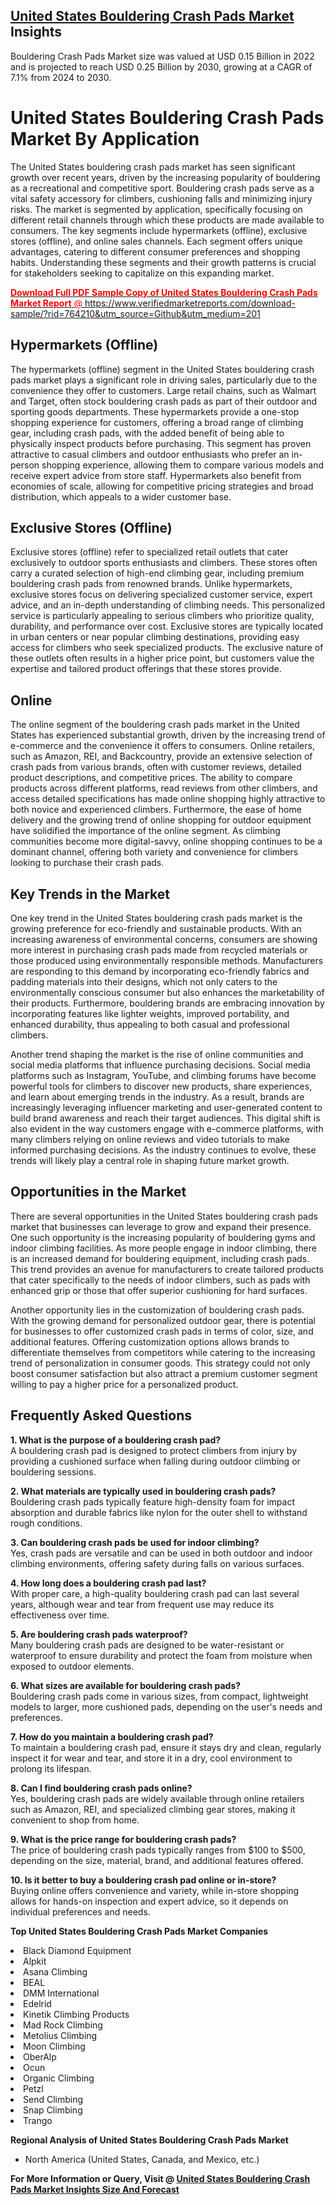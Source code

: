 <h2><a href="https://www.verifiedmarketreports.com/download-sample/?rid=764210&amp;utm_source=Github&amp;utm_medium=201" target="_blank">United States Bouldering Crash Pads Market</a> Insights</h2><p>Bouldering Crash Pads Market size was valued at USD 0.15 Billion in 2022 and is projected to reach USD 0.25 Billion by 2030, growing at a CAGR of 7.1% from 2024 to 2030.</p><p><div> <h1>United States Bouldering Crash Pads Market By Application</h1> <p>The United States bouldering crash pads market has seen significant growth over recent years, driven by the increasing popularity of bouldering as a recreational and competitive sport. Bouldering crash pads serve as a vital safety accessory for climbers, cushioning falls and minimizing injury risks. The market is segmented by application, specifically focusing on different retail channels through which these products are made available to consumers. The key segments include hypermarkets (offline), exclusive stores (offline), and online sales channels. Each segment offers unique advantages, catering to different consumer preferences and shopping habits. Understanding these segments and their growth patterns is crucial for stakeholders seeking to capitalize on this expanding market. <a href="#"><p><span class=""><span style="color: #ff0000;"><strong>Download Full PDF Sample Copy of United States Bouldering Crash Pads Market Report</strong> @ </span><a href="https://www.verifiedmarketreports.com/download-sample/?rid=764210&amp;utm_source=Github&amp;utm_medium=201" target="_blank">https://www.verifiedmarketreports.com/download-sample/?rid=764210&amp;utm_source=Github&amp;utm_medium=201</a></span></p></a> </p> <h2>Hypermarkets (Offline)</h2> <p>The hypermarkets (offline) segment in the United States bouldering crash pads market plays a significant role in driving sales, particularly due to the convenience they offer to customers. Large retail chains, such as Walmart and Target, often stock bouldering crash pads as part of their outdoor and sporting goods departments. These hypermarkets provide a one-stop shopping experience for customers, offering a broad range of climbing gear, including crash pads, with the added benefit of being able to physically inspect products before purchasing. This segment has proven attractive to casual climbers and outdoor enthusiasts who prefer an in-person shopping experience, allowing them to compare various models and receive expert advice from store staff. Hypermarkets also benefit from economies of scale, allowing for competitive pricing strategies and broad distribution, which appeals to a wider customer base. </p> <h2>Exclusive Stores (Offline)</h2> <p>Exclusive stores (offline) refer to specialized retail outlets that cater exclusively to outdoor sports enthusiasts and climbers. These stores often carry a curated selection of high-end climbing gear, including premium bouldering crash pads from renowned brands. Unlike hypermarkets, exclusive stores focus on delivering specialized customer service, expert advice, and an in-depth understanding of climbing needs. This personalized service is particularly appealing to serious climbers who prioritize quality, durability, and performance over cost. Exclusive stores are typically located in urban centers or near popular climbing destinations, providing easy access for climbers who seek specialized products. The exclusive nature of these outlets often results in a higher price point, but customers value the expertise and tailored product offerings that these stores provide. </p> <h2>Online</h2> <p>The online segment of the bouldering crash pads market in the United States has experienced substantial growth, driven by the increasing trend of e-commerce and the convenience it offers to consumers. Online retailers, such as Amazon, REI, and Backcountry, provide an extensive selection of crash pads from various brands, often with customer reviews, detailed product descriptions, and competitive prices. The ability to compare products across different platforms, read reviews from other climbers, and access detailed specifications has made online shopping highly attractive to both novice and experienced climbers. Furthermore, the ease of home delivery and the growing trend of online shopping for outdoor equipment have solidified the importance of the online segment. As climbing communities become more digital-savvy, online shopping continues to be a dominant channel, offering both variety and convenience for climbers looking to purchase their crash pads. </p> <h2>Key Trends in the Market</h2> <p>One key trend in the United States bouldering crash pads market is the growing preference for eco-friendly and sustainable products. With an increasing awareness of environmental concerns, consumers are showing more interest in purchasing crash pads made from recycled materials or those produced using environmentally responsible methods. Manufacturers are responding to this demand by incorporating eco-friendly fabrics and padding materials into their designs, which not only caters to the environmentally conscious consumer but also enhances the marketability of their products. Furthermore, bouldering brands are embracing innovation by incorporating features like lighter weights, improved portability, and enhanced durability, thus appealing to both casual and professional climbers.</p> <p>Another trend shaping the market is the rise of online communities and social media platforms that influence purchasing decisions. Social media platforms such as Instagram, YouTube, and climbing forums have become powerful tools for climbers to discover new products, share experiences, and learn about emerging trends in the industry. As a result, brands are increasingly leveraging influencer marketing and user-generated content to build brand awareness and reach their target audiences. This digital shift is also evident in the way customers engage with e-commerce platforms, with many climbers relying on online reviews and video tutorials to make informed purchasing decisions. As the industry continues to evolve, these trends will likely play a central role in shaping future market growth.</p> <h2>Opportunities in the Market</h2> <p>There are several opportunities in the United States bouldering crash pads market that businesses can leverage to grow and expand their presence. One such opportunity is the increasing popularity of bouldering gyms and indoor climbing facilities. As more people engage in indoor climbing, there is an increased demand for bouldering equipment, including crash pads. This trend provides an avenue for manufacturers to create tailored products that cater specifically to the needs of indoor climbers, such as pads with enhanced grip or those that offer superior cushioning for hard surfaces.</p> <p>Another opportunity lies in the customization of bouldering crash pads. With the growing demand for personalized outdoor gear, there is potential for businesses to offer customized crash pads in terms of color, size, and additional features. Offering customization options allows brands to differentiate themselves from competitors while catering to the increasing trend of personalization in consumer goods. This strategy could not only boost consumer satisfaction but also attract a premium customer segment willing to pay a higher price for a personalized product.</p> <h2>Frequently Asked Questions</h2> <p><strong>1. What is the purpose of a bouldering crash pad?</strong><br>A bouldering crash pad is designed to protect climbers from injury by providing a cushioned surface when falling during outdoor climbing or bouldering sessions.</p> <p><strong>2. What materials are typically used in bouldering crash pads?</strong><br>Bouldering crash pads typically feature high-density foam for impact absorption and durable fabrics like nylon for the outer shell to withstand rough conditions.</p> <p><strong>3. Can bouldering crash pads be used for indoor climbing?</strong><br>Yes, crash pads are versatile and can be used in both outdoor and indoor climbing environments, offering safety during falls on various surfaces.</p> <p><strong>4. How long does a bouldering crash pad last?</strong><br>With proper care, a high-quality bouldering crash pad can last several years, although wear and tear from frequent use may reduce its effectiveness over time.</p> <p><strong>5. Are bouldering crash pads waterproof?</strong><br>Many bouldering crash pads are designed to be water-resistant or waterproof to ensure durability and protect the foam from moisture when exposed to outdoor elements.</p> <p><strong>6. What sizes are available for bouldering crash pads?</strong><br>Bouldering crash pads come in various sizes, from compact, lightweight models to larger, more cushioned pads, depending on the user's needs and preferences.</p> <p><strong>7. How do you maintain a bouldering crash pad?</strong><br>To maintain a bouldering crash pad, ensure it stays dry and clean, regularly inspect it for wear and tear, and store it in a dry, cool environment to prolong its lifespan.</p> <p><strong>8. Can I find bouldering crash pads online?</strong><br>Yes, bouldering crash pads are widely available through online retailers such as Amazon, REI, and specialized climbing gear stores, making it convenient to shop from home.</p> <p><strong>9. What is the price range for bouldering crash pads?</strong><br>The price of bouldering crash pads typically ranges from $100 to $500, depending on the size, material, brand, and additional features offered.</p> <p><strong>10. Is it better to buy a bouldering crash pad online or in-store?</strong><br>Buying online offers convenience and variety, while in-store shopping allows for hands-on inspection and expert advice, so it depends on individual preferences and needs.</p></div></p><p><strong>Top United States Bouldering Crash Pads Market Companies</strong></p><div data-test-id=""><p><li>Black Diamond Equipment</li><li> Alpkit</li><li> Asana Climbing</li><li> BEAL</li><li> DMM International</li><li> Edelrid</li><li> Kinetik Climbing Products</li><li> Mad Rock Climbing</li><li> Metolius Climbing</li><li> Moon Climbing</li><li> OberAlp</li><li> Ocun</li><li> Organic Climbing</li><li> Petzl</li><li> Send Climbing</li><li> Snap Climbing</li><li> Trango</li></p><div><strong>Regional Analysis of&nbsp;United States Bouldering Crash Pads Market</strong></div><ul><li dir="ltr"><p dir="ltr">North America&nbsp;(United States, Canada, and Mexico, etc.)</p></li></ul><p><strong>For More Information or Query, Visit @&nbsp;</strong><strong><a href="https://www.verifiedmarketreports.com/product/bouldering-crash-pads-market/?utm_source=Github&amp;utm_medium=201" target="_blank">United States Bouldering Crash Pads Market Insights Size And Forecast</a></strong></p></div>

